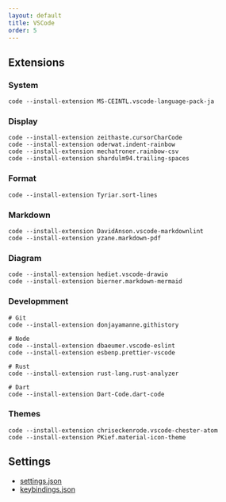 ```yaml
---
layout: default
title: VSCode
order: 5
---
```


## Extensions

### System

```console
code --install-extension MS-CEINTL.vscode-language-pack-ja
```

### Display

```console
code --install-extension zeithaste.cursorCharCode
code --install-extension oderwat.indent-rainbow
code --install-extension mechatroner.rainbow-csv
code --install-extension shardulm94.trailing-spaces
```

### Format

```console
code --install-extension Tyriar.sort-lines
```

### Markdown

```console
code --install-extension DavidAnson.vscode-markdownlint
code --install-extension yzane.markdown-pdf
```

### Diagram

```console
code --install-extension hediet.vscode-drawio
code --install-extension bierner.markdown-mermaid
```

### Developmment

```console
# Git
code --install-extension donjayamanne.githistory

# Node
code --install-extension dbaeumer.vscode-eslint
code --install-extension esbenp.prettier-vscode

# Rust
code --install-extension rust-lang.rust-analyzer

# Dart
code --install-extension Dart-Code.dart-code
```

### Themes

```console
code --install-extension chriseckenrode.vscode-chester-atom
code --install-extension PKief.material-icon-theme
```

## Settings

- [settings.json](User/settings.json)
- [keybindings.json](User/keybindings.json)

